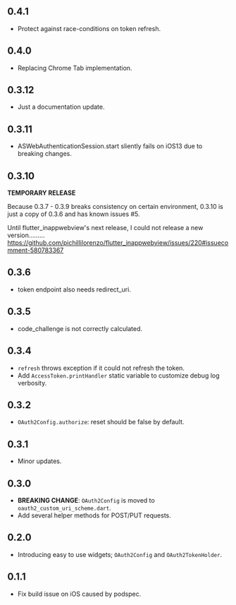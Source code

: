 ## 0.4.1

* Protect against race-conditions on token refresh.

## 0.4.0

* Replacing Chrome Tab implementation.

## 0.3.12

* Just a documentation update.

## 0.3.11

* ASWebAuthenticationSession.start sliently fails on iOS13 due to breaking changes.

## 0.3.10

**TEMPORARY RELEASE**

Because 0.3.7 - 0.3.9 breaks consistency on certain environment, 0.3.10 is just a copy of 0.3.6 and has known issues #5.

Until flutter_inappwebview's next release, I could not release a new version.........
https://github.com/pichillilorenzo/flutter_inappwebview/issues/220#issuecomment-580783367

## 0.3.6

* token endpoint also needs redirect_uri.

## 0.3.5

* code_challenge is not correctly calculated.

## 0.3.4

* `refresh` throws exception if it could not refresh the token.
* Add `AccessToken.printHandler` static variable to customize debug log verbosity.

## 0.3.2

* `OAuth2Config.authorize`: reset should be false by default.

## 0.3.1

* Minor updates.

## 0.3.0

* **BREAKING CHANGE**: `OAuth2Config` is moved to `oauth2_custom_uri_scheme.dart`.
* Add several helper methods for POST/PUT requests.

## 0.2.0

* Introducing easy to use widgets; `OAuth2Config` and `OAuth2TokenHolder`.

## 0.1.1

* Fix build issue on iOS caused by podspec.
